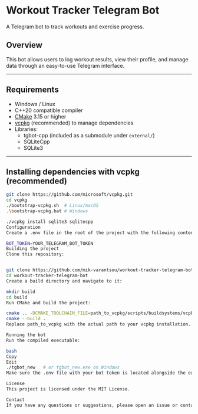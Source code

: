 # Workout Tracker Telegram Bot

A Telegram bot to track workouts and exercise progress.

## Overview

This bot allows users to log workout results, view their profile, and manage data through an easy-to-use Telegram interface.

---

## Requirements

- Windows / Linux
- C++20 compatible compiler
- [CMake](https://cmake.org/) 3.15 or higher
- [vcpkg](https://github.com/microsoft/vcpkg) (recommended) to manage dependencies
- Libraries:
  - tgbot-cpp (included as a submodule under `external/`)
  - SQLiteCpp
  - SQLite3

---

## Installing dependencies with vcpkg (recommended)

```bash
git clone https://github.com/microsoft/vcpkg.git
cd vcpkg
./bootstrap-vcpkg.sh  # Linux/macOS
.\bootstrap-vcpkg.bat # Windows

./vcpkg install sqlite3 sqlitecpp
Configuration
Create a .env file in the root of the project with the following content:

BOT_TOKEN=YOUR_TELEGRAM_BOT_TOKEN
Building the project
Clone this repository:


git clone https://github.com/mik-varantsou/workout-tracker-telegram-bot.git
cd workout-tracker-telegram-bot
Create a build directory and navigate to it:

mkdir build
cd build
Run CMake and build the project:

cmake .. -DCMAKE_TOOLCHAIN_FILE=path_to_vcpkg/scripts/buildsystems/vcpkg.cmake
cmake --build .
Replace path_to_vcpkg with the actual path to your vcpkg installation.

Running the bot
Run the compiled executable:

bash
Copy
Edit
./tgbot_new   # or tgbot_new.exe on Windows
Make sure the .env file with your bot token is located alongside the executable.

License
This project is licensed under the MIT License.

Contact
If you have any questions or suggestions, please open an issue or contact me directly.

